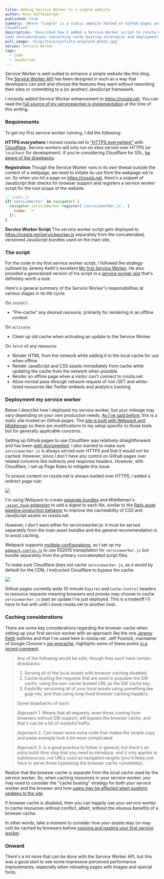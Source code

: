 ```yaml
---
title: Adding Service Worker to a simple website
author: Ross Kaffenberger
published: true
summary: 'Where "simple" is a static website hosted on Github pages and
Cloudflare'
description: 'Described how I added a Service Worker script to rossta.net with
some considerations concerning cache-busting strategies and deployment'
pull_image: 'blog/stock/cyclists-unsplash-photo.jpg'
series: Service Worker
tags:
  - Code
  - JavaScript
---
```


Service Worker is well-suited to enhance a simple website like this blog. The [Service Worker API](https://developer.mozilla.org/en-US/docs/Web/API/Service_Worker_API) has been designed in such as a way that developers can pick and choose the features they want without reworking their sites or committing to a (or another) JavaScript framework.

I recently added Service Worker enhancement to https://rossta.net. You can read
the [full source of my serviceworker.js implementation](https://github.com/rossta/rossta.github.com/blob/efbb4d41697a64543f5d4870c9915e633dda962d/source/assets/javascripts/serviceworker.js) at the time of this writing.

### Requirements

To get my first service worker running, I did the following:

__HTTPS everywhere__ I moved rossta.net to ["HTTPS everywhere"](https://en.wikipedia.org/wiki/HTTPS_Everywhere) with [Cloudflare](https://www.cloudflare.com/). Service workers will only run on sites served over HTTPS (or `localhost` for development). If you're considering Cloudflare for SSL, [be aware of the drawbacks](https://scotthelme.co.uk/tls-conundrum-and-leaving-cloudflare/).

__Registration__ Though the Service Worker runs in its own thread outside the context of a webpage, we need to initiate its use from the webpage we're on. So when you hit a page on https://rossta.net, there's a snippet of JavaScript that checks for browser support and registers a service worker script for the root scope of the website.

```javascript
// index.js
if('serviceWorker' in navigator) {
  navigator.serviceWorker.register('/serviceworker.js', {
    scope: '/'
  });
}
```

__Service Worker Script__ The service worker script gets deployed to https://rossta.net/serviceworker.js separately from
the concatenated, versioned JavaScript bundles used on the main site.

### The script

For the code in my first service worker script, I followed the strategy outlined by Jeremy Keith's excellent
[My first Service Worker](https://adactio.com/journal/9775). He also provided a
generalized version of his script in a [service worker gist](https://gist.github.com/adactio/fbaa3a5952774553f5e7) that's definitely worth a look.

Here's a general summary of the Service Worker's responsibilities at various stages in its life cycle:

On `install`:

* "Pre-cache" any desired resource, primarily for rendering in an offline context

On `activate`:

* Clean up old cache when activating an update to the Service Worker

On `fetch` of any resource:

* Render HTML from the network while adding it to the local cache for use when offline
* Render JavaScript and CSS assets immediately from cache while updating the cache from the network when possible
* Render an offline page when a visitor can't connect to rossta.net
* Allow normal pass-through network request of non-GET and white-listed resources like Twitter embeds and analytics tracking

### Deployment my service worker

Below I describe how I deployed my service worker, but your mileage may vary depending on your own production needs. [As I've said before](https://rossta.net/blog/why-i-ditched-wordpress-for-github.html), this is a static site hosted on Github pages. The [site is built with Webpack and Middleman](/blog/using-webpack-with-middleman.html) so there are modifications to my setup specific to those tools but for generally applicable concerns.

Setting up Github pages to use Cloudflare was relatively straightforward and has been [well-documented](https://www.benburwell.com/posts/configuring-cloudflare-universal-ssl/). I also wanted to make sure `serviceworker.js` is always served over HTTPS and that it would not be cached. However, since I don't have any control on Github pages over related concerns like redirects and response headers. However, with Cloudflare, I set up Page Rules to mitigate this issue.

To ensure content on rossta.net is always loaded over HTTPS, I added a redirect page rule:

![](blog/cloud-flare-page-rules-https.jpg)

I'm using Webpack to create [separate bundles](https://github.com/rossta/rossta.github.com/blob/09131d3adeb161747fa0cfc624db3ae12ab211fd/webpack.config.js#L12) and Middleman's [`:asset_hash` extension](https://middlemanapp.com/advanced/improving_cacheability/) to add a digest to each file, similar to the [Rails asset pipeline production behavior](http://guides.rubyonrails.org/asset_pipeline.html#in-production) to improve the cacheability of CSS and JavaScript assets on rossta.net.

However, I don't want either for serviceworker.js: it must be served separately from the main asset bundles and the general recommendation is to avoid caching.

Webpack supports [multiple configurations](https://webpack.github.io/docs/configuration.html#multiple-configurations), so I set up my [`webpack.config.js`](https://github.com/rossta/rossta.github.com/blob/09131d3adeb161747fa0cfc624db3ae12ab211fd/webpack.config.js#L80) to use ES2015 transpilation for `serviceworker.js` but bundle separately from the primary concatenated script files.

To make sure Cloudflare does not cache `serviceworker.js`, as it would by default for the CDN, I instructed Cloudflare to bypass the cache.

![](blog/cloud-flare-page-rules-serviceworker.jpg)

Github pages currently adds 10-minute `Expires` and `Cache-Control` headers to resource requests meaning browsers and proxies may choose to cache `serviceworker.js` past an update I've just deployed. This is a tradeoff I'll have to live with until I move rossta.net to another host.

### Caching considerations

There are some key considerations regarding the browser cache when setting up your first service worker with
an approach like the one [Jeremy Keith](https://adactio.com/journal/9775) outlines and that I've used here in
rossta.net. Jeff Posnick, maintainer of Google Chrome's [sw-precache](https://github.com/GoogleChrome/sw-precache), highlights some of these points [in a recent comment](https://remysharp.com/2016/03/22/the-copy--paste-guide-to-your-first-service-worker).

> Any of the following would be safe, though they each have certain drawbacks:
> 1. Serving all of the local assets with browser caching disabled.
> 2. Cache-busting the requests that are used to populate the SW cache, using the non-cache-busted URL as the SW cache key.
> 3. Explicitly versioning all of your local assets using something like gulp-rev, and then using long-lived browser caching headers.
>
> Some drawbacks of each:
>
> Approach 1. Means that all requests, even those coming from browsers without SW support, will bypass the browser cache, and that's can be a lot of wasteful traffic.
>
> Approach 2. Can mean some extra code that makes the simple copy and paste example look a bit more complicated.
>
> Approach 3. Is a good practice to follow in general, but there's an extra build-time step that you need to introduce, and it only applies to subresources, not URLs used as navigation targets (you'd likely just have to serve those bypassing the browser cache completely).

Realize that the browser cache is separate from the local cache used by the
service worker. So, when caching resources in your service worker, you may need
to consider the "cache busting" strategy for both your service worker and the
browser and how [users may be affected when pushing updates to the site](https://github.com/GoogleChrome/css-triggers/issues/14).

If browser cache is disabled, then you can happily use your service worker to
cache resources without conflict, albeit, without the obvious benefits of a browser cache.

In other words, take a moment to consider how your assets may (or may not) be cached by
browsers before [copying and pasting your first service worker](https://remysharp.com/2016/03/22/the-copy--paste-guide-to-your-first-service-worker).

### Onward

There's a lot more that can be done with the Service Worker API, but this was a
good start to see some impressive perceived performance improvements, especially when
reloading pages with images and special fonts.
